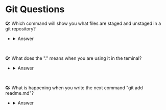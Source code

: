 # Git Questions

**Q:** Which command will show you what files are staged and unstaged in a git repository?

- <details>
    <summary> Answer </summary>
     * Git status
</details>
</br>

**Q:** What does the "." means when you are using it in the teminal?

- <details>
    <summary> Answer </summary>
     When you do something like "open . " the "." is the current directory.
</details>
</br>

**Q:** What is happening when you write the next command "git add readme.md"?

- <details>
    <summary> Answer </summary>
     You stage a change that we just did in or file or folder.
</details>
</br>